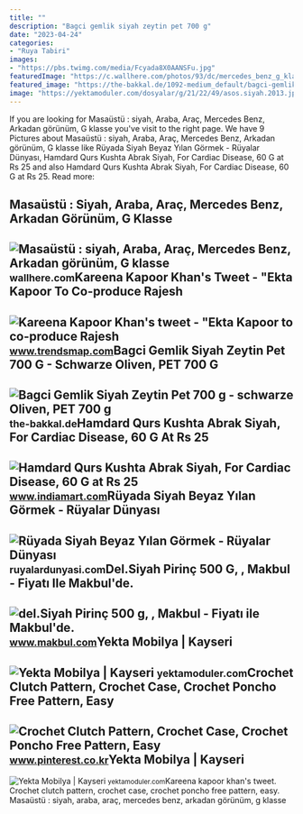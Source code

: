 ```yaml
---
title: ""
description: "Bagci gemlik siyah zeytin pet 700 g"
date: "2023-04-24"
categories:
- "Ruya Tabiri"
images:
- "https://pbs.twimg.com/media/Fcyada8X0AANSFu.jpg"
featuredImage: "https://c.wallhere.com/photos/93/dc/mercedes_benz_g_klasse_w463_black_rear_view-568875.jpg!d"
featured_image: "https://the-bakkal.de/1092-medium_default/bagci-gemlik-siyah-zeytin-pet-700-g-schwarze-oliven-pet-700-g.jpg"
image: "https://yektamoduler.com/dosyalar/g/21/22/49/asos.siyah.2013.jpg"
---
```


If you are looking for Masaüstü : siyah, Araba, Araç, Mercedes Benz, Arkadan görünüm, G klasse you've visit to the right page. We have 9 Pictures about Masaüstü : siyah, Araba, Araç, Mercedes Benz, Arkadan görünüm, G klasse like Rüyada Siyah Beyaz Yılan Görmek - Rüyalar Dünyası, Hamdard Qurs Kushta Abrak Siyah, For Cardiac Disease, 60 G at Rs 25 and also Hamdard Qurs Kushta Abrak Siyah, For Cardiac Disease, 60 G at Rs 25. Read more:

Masaüstü : Siyah, Araba, Araç, Mercedes Benz, Arkadan Görünüm, G Klasse
-----------------------------------------------------------------------

 ![Masaüstü : siyah, Araba, Araç, Mercedes Benz, Arkadan görünüm, G klasse](https://c.wallhere.com/photos/93/dc/mercedes_benz_g_klasse_w463_black_rear_view-568875.jpg!d) <small>wallhere.com</small>Kareena Kapoor Khan's Tweet - "Ekta Kapoor To Co-produce Rajesh
---------------------------------------------------------------

 ![Kareena Kapoor Khan's tweet - "Ekta Kapoor to co-produce Rajesh](https://pbs.twimg.com/media/Fcyada8X0AANSFu.jpg) <small>www.trendsmap.com</small>Bagci Gemlik Siyah Zeytin Pet 700 G - Schwarze Oliven, PET 700 G
----------------------------------------------------------------

 ![Bagci Gemlik Siyah Zeytin Pet 700 g - schwarze Oliven, PET 700 g](https://the-bakkal.de/1092-medium_default/bagci-gemlik-siyah-zeytin-pet-700-g-schwarze-oliven-pet-700-g.jpg) <small>the-bakkal.de</small>Hamdard Qurs Kushta Abrak Siyah, For Cardiac Disease, 60 G At Rs 25
-------------------------------------------------------------------

 ![Hamdard Qurs Kushta Abrak Siyah, For Cardiac Disease, 60 G at Rs 25](https://5.imimg.com/data5/SELLER/Default/2022/11/NA/KW/EQ/84046265/hamdard-qurs-kushta-abrak-siyah-1000x1000.jpg) <small>www.indiamart.com</small>Rüyada Siyah Beyaz Yılan Görmek - Rüyalar Dünyası
-------------------------------------------------

 ![Rüyada Siyah Beyaz Yılan Görmek - Rüyalar Dünyası](http://ruyalardunyasi.com/wp-content/uploads/2018/11/ruyada-siyah-beyaz-yilan-.jpg) <small>ruyalardunyasi.com</small>Del.Siyah Pirinç 500 G, , Makbul - Fiyatı Ile Makbul'de.
--------------------------------------------------------

 ![del.Siyah Pirinç 500 g, , Makbul - Fiyatı ile Makbul'de.](https://www.makbul.com/Content/global/images/products/4/450/ORG-siyah-pirinc-500-g326.jpg) <small>www.makbul.com</small>Yekta Mobilya | Kayseri
-----------------------

 ![Yekta Mobilya | Kayseri](https://yektamoduler.com/dosyalar/g/21/22/49/asos.siyah.2013.jpg) <small>yektamoduler.com</small>Crochet Clutch Pattern, Crochet Case, Crochet Poncho Free Pattern, Easy
-----------------------------------------------------------------------

 ![Crochet Clutch Pattern, Crochet Case, Crochet Poncho Free Pattern, Easy](https://i.pinimg.com/originals/0e/28/2e/0e282ea1bb11eb4ac96ae0e2a9754c8f.jpg) <small>www.pinterest.co.kr</small>Yekta Mobilya | Kayseri
-----------------------

 ![Yekta Mobilya | Kayseri](https://yektamoduler.com/dosyalar/g/21/22/49/barcelona.siyah.altin.2003.jpg) <small>yektamoduler.com</small>Kareena kapoor khan's tweet. Crochet clutch pattern, crochet case, crochet poncho free pattern, easy. Masaüstü : siyah, araba, araç, mercedes benz, arkadan görünüm, g klasse
